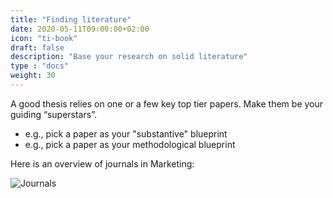 ```yaml
---
title: "Finding literature"
date: 2020-05-11T09:00:00+02:00
icon: "ti-book"
draft: false
description: "Base your research on solid literature"
type : "docs"
weight: 30
---
```


A good thesis relies on one or a few key top tier papers. Make them be your guiding “superstars”.
  * e.g., pick a paper as your "substantive" blueprint
  * e.g., pick a paper as your methodological blueprint

Here is an overview of journals in Marketing:

![Journals](/assets/journals.png)
